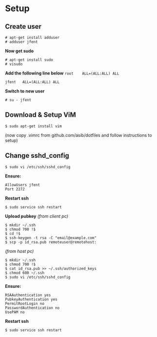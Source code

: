 Setup
=====

Create user
-----------
```
# apt-get install adduser
# adduser jfent
```

**Now get sudo**
```
# apt-get install sudo
# visudo
```

**Add the following line below** `root    ALL=(ALL:ALL) ALL`
```
jfent   ALL=(ALL:ALL) ALL
```

**Switch to new user**
```
# su - jfent
```

Download & Setup ViM
--------------------
```
$ sudo apt-get install vim
```

(now copy .vimrc from github.com/asib/dotfiles and follow instructions to setup)

Change sshd_config
------------------
```
$ sudo vi /etc/ssh/sshd_config
```

**Ensure:**

```
AllowUsers jfent
Port 2272
```

**Restart ssh**
```
$ sudo service ssh restart
```

**Upload pubkey**
*(from client pc)*
```
$ mkdir ~/.ssh
$ chmod 700 !$
$ cd !$
$ ssh-keygen -t rsa -C "email@example.com"
$ scp -p id_rsa.pub remoteuser@remotehost:
```

*(from host pc)*
```
$ mkdir ~/.ssh
$ chmod 700 !$
$ cat id_rsa.pub >> ~/.ssh/authorized_keys
$ chmod 600 ~/.ssh
$ sudo vi /etc/ssh/sshd_config
```

**Ensure:**

```
RSAAuthentication yes
PubkeyAuthentication yes
PermitRootLogin no
PasswordAuthentication no
UsePAM no
```

**Restart ssh**
```
$ sudo service ssh restart
```
